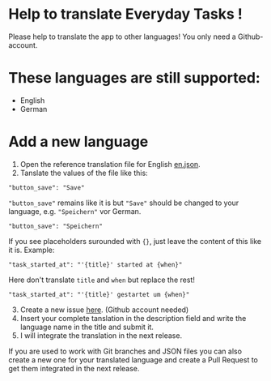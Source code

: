 # Help to translate Everyday Tasks !

Please help to translate the app to other languages! You only need a Github-account. 

# These languages are still supported:

* English
* German

# Add a new language

1. Open the reference translation file for English [en.json](https://raw.githubusercontent.com/jenspfahl/EverydayTasks/master/assets/i18n/en.json).
2. Tanslate the values of the file like this: 
```
"button_save": "Save"
```
`"button_save"` remains like it is but `"Save"` should be changed to your language, e.g. `"Speichern"` vor German.
```
"button_save": "Speichern"
```

If you see placeholders surounded with `{}`, just leave the content of this like it is. Example:
```
"task_started_at": "'{title}' started at {when}"
```
Here don't translate `title` and `when` but replace the rest!
```
"task_started_at": "'{title}' gestartet um {when}"
```
 
3. Create a new issue [here](https://github.com/jenspfahl/everydaytasks/issues/new). (Github account needed)
4. Insert your complete tanslation in the description field and write the language name in the title and submit it.
5. I will integrate the translation in the next release.

If you are used to work with Git branches and JSON files you can also create a new one for your translated language and create a Pull Request to get them integrated in the next release.